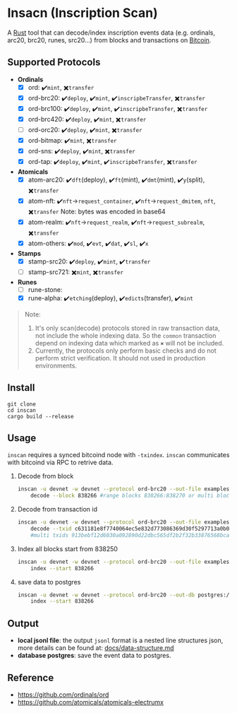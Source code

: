 # Insacn (Inscription Scan)

A [Rust](https://www.rust-lang.org/) tool that can decode/index inscription events data (e.g. ordinals, arc20, brc20, runes, src20...) from blocks and transactions on [Bitcoin](https://bitcoin.org/).

## Supported Protocols
- **Ordinals**
    - [x] ord: ✔️`mint`, ✖️`transfer`
    - [x] ord-brc20: ✔️`deploy`, ✔️`mint`, ✔️`inscripbeTransfer`, ✖️`transfer`
    - [x] ord-brc100: ✔️`deploy`, ✔️`mint`, ✔️`inscripbeTransfer`, ✖️`transfer`
    - [x] ord-brc420: ✔️`deploy`, ✔️`mint`, ✖️`transfer`
    - [ ] ord-orc20: ✔️`deploy`, ✔️`mint`, ✖️`transfer`
    - [x] ord-bitmap: ✔️`mint`, ✖️`transfer`
    - [x] ord-sns: ✔️`deploy`, ✔️`mint`, ✖️`transfer`
    - [x] ord-tap: ✔️`deploy`, ✔️`mint`, ✔️`inscripbeTransfer`, ✖️`transfer`
- **Atomicals**
    - [x] atom-arc20: ✔️`dft`(deploy), ✔️`ft`(mint), ✔️`dmt`(mint), ✔️`y`(split), ✖️`transfer`
    - [x] atom-nft: ✔️`nft`->`request_container`, ✔️`nft`->`request_dmitem`, `nft`, ✖️`transfer` Note: bytes was encoded in base64
    - [x] atom-realm: ✔️`nft`->`request_realm`, ✔️`nft`->`request_subrealm`, ✖️`transfer`
    - [x] atom-others: ✔️`mod`, ✔️`evt`, ✔️`dat`, ✔️`sl`, ✔️`x`
- **Stamps**
    - [x] stamp-src20: ✔️`deploy`, ✔️`mint`, ✔️`transfer`
    - [ ] stamp-src721: ✖️`mint`, ✖️`transfer`
- **Runes**
    - [ ] rune-stone: 
    - [x] rune-alpha: ✔️`etching`(deploy), ✔️`edicts`(transfer), ✔️`mint`

> Note: 
>1. It's only scan(decode) protocols stored in raw transaction data, not include the whole indexing data. So the `common` transaction depend on indexing data which marked as `✖️` will not be included.
>2. Currently, the protocols only perform basic checks and do not perform strict verification. It should not used in production environments.

## Install
```
git clone 
cd inscan
cargo build --release
```


## Usage
`inscan` requires a synced bitcoind node with `-txindex`. `inscan` communicates with bitcoind via RPC to retrive data. 

1. Decode from block
    ``` bash
    inscan -u devnet -w devnet --protocol ord-brc20 --out-file examples/block-838266.jsonl \
        decode --block 838266 #range blocks 838266:838270 or multi blocks 838266,838275,838279
    ```

2. Decode from transaction id
    ``` bash
    inscan -u devnet -w devnet --protocol ord-brc20 --out-file examples/aaabbb3.jsonl \
        decode --txid c631181e8f7740064ec5e832d773086369d30f5297713a0b098d6d95ffe0c78b
        #multi txids 913bebf12d6030a092890d22dbc565df2b2f32b33876568bca19e7e92fbe4f77,c631181e8f7740064ec5e832d773086369d30f5297713a0b098d6d95ffe0c78b

    ```
3. Index all blocks start from 838250
    ```bash
    inscan -u devnet -w devnet --protocol ord-brc20 --out-file examples/block-838266.jsonl \
        index --start 838266
    ```
4. save data to postgres
    ```bash
    inscan -u devnet -w devnet --protocol ord-brc20 --out-db postgres://postgres:postgres@localhost/postgres \
        index --start 838266
    ```

## Output
- **local jsonl file**: the output `jsonl` format is a nested line structures json, more details can be found at: [docs/data-structure.md](docs/data-structure.md)
- **database postgres**: save the event data to postgres.

## Reference
- https://github.com/ordinals/ord
- https://github.com/atomicals/atomicals-electrumx